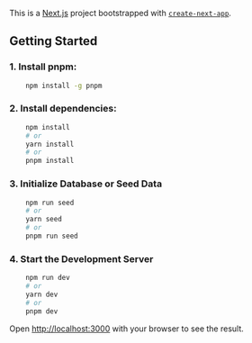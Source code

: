 This is a [Next.js](https://nextjs.org/) project bootstrapped with [`create-next-app`](https://github.com/vercel/next.js/tree/canary/packages/create-next-app).

## Getting Started
### 1. Install pnpm:
```bash
    npm install -g pnpm
```

### 2. Install dependencies:
```bash
    npm install
    # or
    yarn install
    # or
    pnpm install
```

### 3. Initialize Database or Seed Data
```bash
    npm run seed
    # or
    yarn seed
    # or
    pnpm run seed
```

### 4. Start the Development Server
```bash
    npm run dev
    # or
    yarn dev
    # or
    pnpm dev
```

Open [http://localhost:3000](http://localhost:3000) with your browser to see the result.
